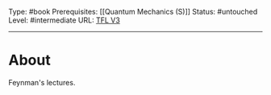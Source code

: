 Type: #book
Prerequisites: [[Quantum Mechanics (S)]]
Status: #untouched 
Level: #intermediate 
URL: [TFL V3](https://www.feynmanlectures.caltech.edu/III_toc.html)

----
# About

Feynman's lectures.